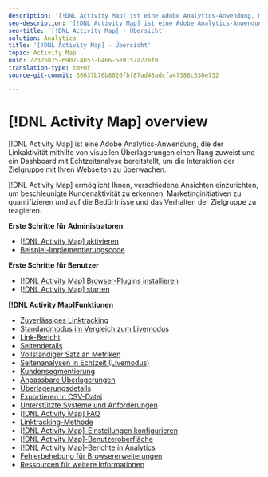 ```yaml
---
description: '[!DNL Activity Map] ist eine Adobe Analytics-Anwendung, mit der die Linkaktivität anhand visueller Überlagerungen eingestuft und ein Dashboard mit Echtzeitanalysen zur Überwachung der Interaktion der Zielgruppe mit Ihren Webseiten bereitgestellt werden kann.'
seo-description: '[!DNL Activity Map] ist eine Adobe Analytics-Anwendung, mit der die Linkaktivität anhand visueller Überlagerungen eingestuft und ein Dashboard mit Echtzeitanalysen zur Überwachung der Interaktion der Zielgruppe mit Ihren Webseiten bereitgestellt werden kann.'
seo-title: '[!DNL Activity Map] - Übersicht'
solution: Analytics
title: '[!DNL Activity Map] - Übersicht'
topic: Activity Map
uuid: 7232b875-6907-4b53-b466-5e9157a22ef0
translation-type: tm+mt
source-git-commit: 36637b76b8026fbf87ad48adcfa47386c530e732

---
```



# [!DNL Activity Map] overview

[!DNL Activity Map] ist eine Adobe Analytics-Anwendung, die der Linkaktivität mithilfe von visuellen Überlagerungen einen Rang zuweist und ein Dashboard mit Echtzeitanalyse bereitstellt, um die Interaktion der Zielgruppe mit Ihren Webseiten zu überwachen.

[!DNL Activity Map] ermöglicht Ihnen, verschiedene Ansichten einzurichten, um beschleunigte Kundenaktivität zu erkennen, Marketinginitiativen zu quantifizieren und auf die Bedürfnisse und das Verhalten der Zielgruppe zu reagieren.

**Erste Schritte für Administratoren**

* [[!DNL Activity Map] aktivieren](activitymap-getting-started/activitymap-getting-started-admins/activitymap-enable.md)
* [Beispiel-Implementierungscode](activitymap-getting-started/activitymap-getting-started-admins/activitymap-sample-implementation-code.md)

**Erste Schritte für Benutzer**

* [[!DNL Activity Map] Browser-Plugins installieren](activitymap-getting-started/activitymap-getting-started-users/activitymap-install.md)
* [[!DNL Activity Map] starten](activitymap-getting-started/activitymap-getting-started-users/activitymap-launch.md)

**[!DNL Activity Map]Funktionen**

* [Zuverlässiges Linktracking](lnk-tracking-overview.md)
* [Standardmodus im Vergleich zum Livemodus](activitymap-standard-live.md)
* [Link-Bericht](activitymap-links-report.md)
* [Seitendetails](activitymap-page-flow.md)
* [Vollständiger Satz an Metriken](activitymap-complete-metrics.md)
* [Seitenanalysen in Echtzeit (Livemodus)](activitymap-realtime.md)
* [Kundensegmentierung](activitymap-multiple-segments.md)
* [Anpassbare Überlagerungen](activitymap-gainerslosers.md)
* [Überlagerungsdetails](activitymap-overlay-details.md)
* [Exportieren in CSV-Datei](activitymap-csv.md)
* [Unterstützte Systeme und Anforderungen](activitymap-sysreqs.md)
* [[!DNL Activity Map] FAQ](activitymap-faq.md)
* [Linktracking-Methode](activitymap-link-tracking/activitymap-link-tracking-methodology.md)
* [[!DNL Activity Map]-Einstellungen konfigurieren](activitymap-overlay-settings.md)
* [[!DNL Activity Map]-Benutzeroberfläche](activitymap-user-interface.md)
* [[!DNL Activity Map]-Berichte in Analytics](activitymap-reporting-analytics.md)
* [Fehlerbehebung für Browsererweiterungen](troubleshooting-browser-extensions.md)
* [Ressourcen für weitere Informationen](activitymap-info-resources.md)
